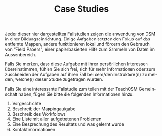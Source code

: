 ﻿---
layout: doc
permalink: /de/cases/
lang: de
title: Case Studies
category: cases
cover: "yes"
published: true
---
 
Jeder dieser hier dargestellten Fallstudien zeigen die anwendung von OSM in einer Bildungseinrichtung. Einige Aufgaben setzten den Fokus auf das entfernte Mappen, andere funktionieren lokal und fördern den Gebrauch von "Field Papers", einer papierbasierten Hilfe zum Sammeln von Daten im Aussenbereich.

Falls Sie merken, dass diese Aufgabe mit Ihren persönlichen Interessen übereinstimmen, fühlen Sie sich frei, sich für mehr Informationen oder zum zuschneiden der Aufgaben auf ihren Fall bei dem/den Instruktore(n) zu melden, welche(r) dieser Studie zugetragen wurden.


Falls Sie eine interessante Fallstudie zum teilen mit der TeachOSM Gemeinschaft haben, fügen Sie bitte die folgenden Informationen hinzu:

1. Vorgeschichte
2. Beschreib der Mappingaufgabe
3. Beschreib des Workfolows
4. Eine Liste mit allen aufgetretenen Problemen
5. Eine Besprechung des Resultats und was gelernt wurde
6. Kontaktinformationen
